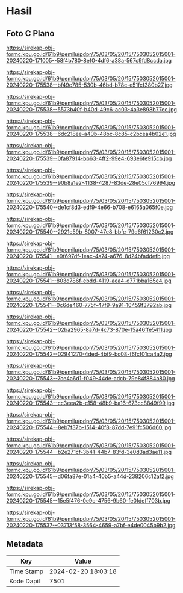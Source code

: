 # Hasil

## Foto C Plano

https://sirekap-obj-formc.kpu.go.id/61b9/pemilu/pdpr/75/03/05/20/15/7503052015001-20240220-171005--58f4b780-8ef0-4df6-a38a-567c9fd8ccda.jpg

https://sirekap-obj-formc.kpu.go.id/61b9/pemilu/pdpr/75/03/05/20/15/7503052015001-20240220-175538--bf49c785-530b-46bd-b78c-e51fcf380b27.jpg

https://sirekap-obj-formc.kpu.go.id/61b9/pemilu/pdpr/75/03/05/20/15/7503052015001-20240220-175538--5573b40f-b40d-49c6-ac03-4a3e898b77ec.jpg

https://sirekap-obj-formc.kpu.go.id/61b9/pemilu/pdpr/75/03/05/20/15/7503052015001-20240220-175538--6dc218ee-a40b-48bc-8c85-c2bcea4b02e1.jpg

https://sirekap-obj-formc.kpu.go.id/61b9/pemilu/pdpr/75/03/05/20/15/7503052015001-20240220-175539--0fa87914-bb63-4ff2-99e4-693e6fe915cb.jpg

https://sirekap-obj-formc.kpu.go.id/61b9/pemilu/pdpr/75/03/05/20/15/7503052015001-20240220-175539--90b8a1e2-4138-4287-83de-28e05cf76994.jpg

https://sirekap-obj-formc.kpu.go.id/61b9/pemilu/pdpr/75/03/05/20/15/7503052015001-20240220-175540--de1cf8d3-edf9-4e66-b708-e6165a065f0e.jpg

https://sirekap-obj-formc.kpu.go.id/61b9/pemilu/pdpr/75/03/05/20/15/7503052015001-20240220-175540--2921e59b-8007-47e8-bbfe-79d6f61230c2.jpg

https://sirekap-obj-formc.kpu.go.id/61b9/pemilu/pdpr/75/03/05/20/15/7503052015001-20240220-175541--e9f697df-1eac-4a74-a676-8d24bfaddefb.jpg

https://sirekap-obj-formc.kpu.go.id/61b9/pemilu/pdpr/75/03/05/20/15/7503052015001-20240220-175541--803d786f-ebdd-4119-aea4-d771bba165e4.jpg

https://sirekap-obj-formc.kpu.go.id/61b9/pemilu/pdpr/75/03/05/20/15/7503052015001-20240220-175541--0c6de460-775f-47f9-9a91-10459f3792ab.jpg

https://sirekap-obj-formc.kpu.go.id/61b9/pemilu/pdpr/75/03/05/20/15/7503052015001-20240220-175542--02ba2965-8a7d-4c73-870e-15a46ffe5411.jpg

https://sirekap-obj-formc.kpu.go.id/61b9/pemilu/pdpr/75/03/05/20/15/7503052015001-20240220-175542--02941270-4ded-4bf9-bc08-f6fcf01ca4a2.jpg

https://sirekap-obj-formc.kpu.go.id/61b9/pemilu/pdpr/75/03/05/20/15/7503052015001-20240220-175543--7ce4a6d1-f049-44de-adcb-79e84f884a80.jpg

https://sirekap-obj-formc.kpu.go.id/61b9/pemilu/pdpr/75/03/05/20/15/7503052015001-20240220-175543--cc3eea2b-c158-48b9-ba16-673cc8849f99.jpg

https://sirekap-obj-formc.kpu.go.id/61b9/pemilu/pdpr/75/03/05/20/15/7503052015001-20240220-175544--8eb7f37b-1514-40f8-87dd-7e91fc506d60.jpg

https://sirekap-obj-formc.kpu.go.id/61b9/pemilu/pdpr/75/03/05/20/15/7503052015001-20240220-175544--b2e271cf-3b41-44b7-83fd-3e0d3ad3ae11.jpg

https://sirekap-obj-formc.kpu.go.id/61b9/pemilu/pdpr/75/03/05/20/15/7503052015001-20240220-175545--d06fa87e-01a4-40b5-a44d-238206c12af2.jpg

https://sirekap-obj-formc.kpu.go.id/61b9/pemilu/pdpr/75/03/05/20/15/7503052015001-20240220-175545--15e5f476-0e9c-4756-9b60-fe0fdeff703b.jpg

https://sirekap-obj-formc.kpu.go.id/61b9/pemilu/pdpr/75/03/05/20/15/7503052015001-20240220-175537--03713f58-3564-4659-a7bf-e4de0045b9b2.jpg


## Metadata

| Key        | Value               |
| ---------- | ------------------- |
| Time Stamp | 2024-02-20 18:03:18 |
| Kode Dapil | 7501                |



